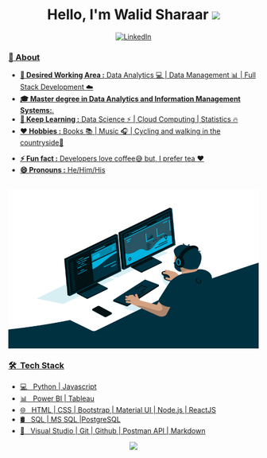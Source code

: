 

<!--
**walidsharaar/walidsharaar** is a ✨ _special_ ✨ repository because its `README.md` (this file) appears on your GitHub profile.

Here are some ideas to get you started:

- 🔭 I’m currently working on ...
- 🌱 I’m currently learning ...
- 👯 I’m looking to collaborate on ...
- 🤔 I’m looking for help with ...
- 💬 Ask me about ...
- 📫 How to reach me: ...
- 😄 Pronouns: ...
- ⚡ Fun fact: ...
-->

<h1 align="center"> Hello, I'm Walid Sharaar <img src="https://media.giphy.com/media/hvRJCLFzcasrR4ia7z/giphy.gif" width="5%"> </h1>
<!--<h4 align="center"> a Software Engineer who is a Data Science enthusiast based in Hamburg, Germany. </h4> <br> -->
<p align = "center">
<a href="https://www.linkedin.com/in/sharaar/" target="_blank"><img src="https://img.shields.io/badge/LinkedIn-%230077B5.svg?&style=flat square&logo=linkedin&logoColor=white" alt="LinkedIn">
</p>

### 🤔 About
  

-  **💼 Desired Working Area :**  Data Analytics :computer: | Data Management 📊 | Full Stack Development :cloud:
-  **🎓 Master degree in  Data Analytics  and  Information Management Systems:**.
-  **🌱 Keep Learning :**  Data Science :zap: | Cloud Computing | Statistics :fire:	
-  **:heart: Hobbies :** Books :books: | Music :headphones: | Cycling and walking in the countryside🚴‍
<!---  **💬 Ask me about :** Anything!, I would love to find a solution for that :v:-->
-  **⚡ Fun fact :** Developers love coffee:sweat_smile: but, I prefer tea :heart: 
-  **😄 Pronouns :** He/Him/His 

</br>

<img alt="GIF" src="https://github.com/walidsharaar/walidsharaar/blob/main/code.gif?raw=true" width="600" height="320" align="center" />
  
### 🛠 &nbsp;Tech Stack
-  💻 &nbsp; Python | Javascript 
-  📊 &nbsp; Power BI | Tableau 
-  🌐 &nbsp; HTML | CSS | Bootstrap | Material UI | Node.js | ReactJS
-  🛢  &nbsp; SQL | MS SQL |PostgreSQL 
-  🔧 &nbsp; Visual Studio | Git | Github | Postman API | Markdown 



<p align="center">
<a  href="https://github.com/walidsharaar">
  <img height="180em" src="https://github-readme-stats.vercel.app/api/top-langs/?username=walidsharaar&theme=buefy&layout=compact" />
</a>
</p>
 

